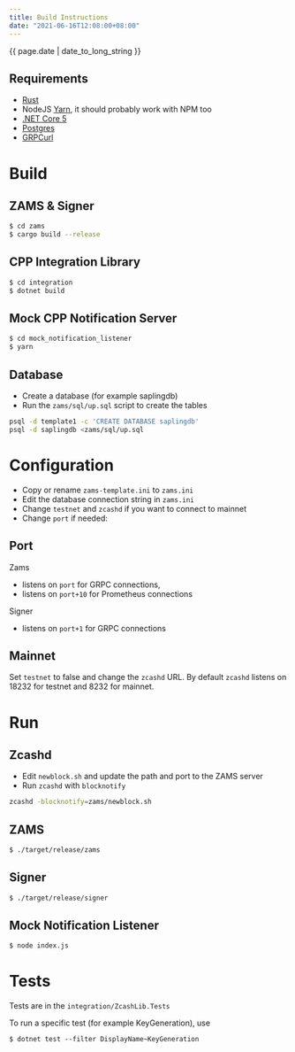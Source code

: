 ```yaml
---
title: Build Instructions
date: "2021-06-16T12:08:00+08:00"
---
```


{{ page.date | date_to_long_string }}

## Requirements

- [Rust](https://www.rust-lang.org/)
- NodeJS [Yarn](https://yarnpkg.com/), it should probably work with NPM too
- [.NET Core 5](https://dotnet.microsoft.com/download/dotnet/5.0)
- [Postgres](https://www.postgresql.org/)
- [GRPCurl](https://github.com/fullstorydev/grpcurl)

# Build

## ZAMS & Signer

```sh
$ cd zams
$ cargo build --release
```

## CPP Integration Library

```sh
$ cd integration
$ dotnet build
```

## Mock CPP Notification Server

```sh
$ cd mock_notification_listener
$ yarn
```

## Database

- Create a database (for example saplingdb)
- Run the `zams/sql/up.sql` script to create the tables

```sh
psql -d template1 -c 'CREATE DATABASE saplingdb'
psql -d saplingdb <zams/sql/up.sql
```

# Configuration

- Copy or rename `zams-template.ini` to `zams.ini`
- Edit the database connection string in `zams.ini`
- Change `testnet` and `zcashd` if you want to connect to mainnet
- Change `port` if needed:

## Port 
Zams
- listens on `port` for GRPC connections,
- listens on `port+10` for Prometheus connections

Signer
- listens on `port+1` for GRPC connections

## Mainnet

Set `testnet` to false and change the `zcashd` URL. By default `zcashd` listens
on 18232 for testnet and 8232 for mainnet.

# Run

## Zcashd

- Edit `newblock.sh` and update the path and port to the ZAMS server
- Run `zcashd` with `blocknotify`

```sh
zcashd -blocknotify=zams/newblock.sh
```

## ZAMS

```sh
$ ./target/release/zams
```

## Signer

```sh
$ ./target/release/signer
```

## Mock Notification Listener

```sh
$ node index.js
```

# Tests

Tests are in the `integration/ZcashLib.Tests`

To run a specific test (for example KeyGeneration), use

```
$ dotnet test --filter DisplayName~KeyGeneration
```
